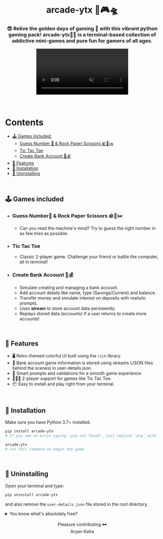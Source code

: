 <div align="center">
  
  # arcade-ytx 🚀🎮🛸
  
  ### 😎 Relive the golden days of gaming 👾 with this vibrant python gaming pack! **arcade-ytx**🌈🦄 is a terminal-based collection of addictive mini-games and pure fun for gamers of all ages.
 
 <video src="https://github.com/user-attachments/assets/a3334250-57d1-4f91-ac3c-00d7c5fabb9f"  autoplay muted loop /> 
 
</div>

<br/>

<br/>

# Contents

- [🕹️ Games included:](#%EF%B8%8F-games-included)
  - [Guess Number 🤔 & Rock Paper Scissors 🪨📃✂️](#guess-number--rock-paper-scissors-%EF%B8%8F)
  - [Tic Tac Toe](#tic-tac-toe)
  - [Create Bank Account 🏦💰](#create-bank-account-)
- [💎 Features](#-features)
- [🚀 Installation](#-installation)
- [🚮 Uninstalling](#-uninstalling)

<br/>

## 🕹️ Games included

- ### Guess Number🤔 & Rock Paper Scissors 🪨📃✂️

  - Can you read the machine's mind? Try to guess the right number in as few tries as possible.

- ### Tic Tac Toe

  - Classic 2-player game. Challenge your friend or battle the computer, all in terminal!

- ### Create Bank Account 🏦💰
  - Simulate creating and managing a bank account.
  - Add account details like name, type (Savings/Current) and balance.
  - Transfer money and simulate interest on deposits with realistic prompts.
  - Uses **stream** to store account data persistently.
  - Replays stored data (accounts) if a user returns to create more accounts!

<br/>

## 💎 Features

- 🖥️ Retro-themed colorful UI built using the `rich` library.
- 💾 Bank account game information is stored using streams (JSON files behind the scenes) in user-details.json.
- 🧠 Smart prompts and validations for a smooth game experience.
- 🧑‍🤝‍🧑 2-player support for games like Tic Tac Toe.
- 📦 Easy to install and play right from your terminal.

<br/>

## 🚀 Installation

Make sure you have Python 3.7+ installed.

```bash
pip install arcade-ytx
# If you see an error saying 'pip not found', just replace 'pip' with 'pip3'.

arcade-ytx
# run this command to begin the game.
```

<br/>

## 🚮 Uninstalling

Open your terminal and type:

```bash
pip uninstall arcade-ytx
```

and also remove the `user-details.json` file stored in the root directory.
<br/>

<details>
  <summary>You know what's absolutely free?</summary>

- Leaving a ⭐ star
- 🍴Forking the repository
- No hidden fees, no subscriptions — just pure open-source love🥰!

</details>

<br/>

<div align="center">
Pleasure contributing 🕶️ <br>
Aryan Kalra

</div>
